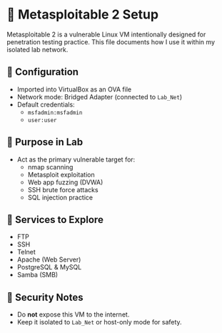 # 🧱 Metasploitable 2 Setup

Metasploitable 2 is a vulnerable Linux VM intentionally designed for penetration testing practice. This file documents how I use it within my isolated lab network.

## 🔧 Configuration
- Imported into VirtualBox as an OVA file
- Network mode: Bridged Adapter (connected to `Lab_Net`)
- Default credentials:
  - `msfadmin:msfadmin`
  - `user:user`

## 🎯 Purpose in Lab
- Act as the primary vulnerable target for:
  - nmap scanning
  - Metasploit exploitation
  - Web app fuzzing (DVWA)
  - SSH brute force attacks
  - SQL injection practice

## 🧪 Services to Explore
- FTP
- SSH
- Telnet
- Apache (Web Server)
- PostgreSQL & MySQL
- Samba (SMB)

## 🔐 Security Notes
- Do **not** expose this VM to the internet.
- Keep it isolated to `Lab_Net` or host-only mode for safety.
